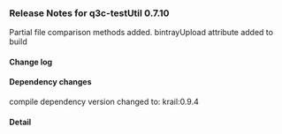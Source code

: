 ### Release Notes for q3c-testUtil 0.7.10

Partial file comparison methods added. bintrayUpload attribute added to build 

#### Change log



#### Dependency changes

   compile dependency version changed to: krail:0.9.4

#### Detail

